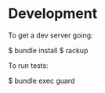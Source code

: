 
# Development 

To get a dev server going:

$ bundle install
$ rackup

To run tests:

$ bundle exec guard
